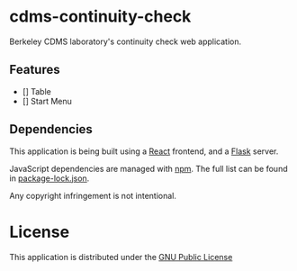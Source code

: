 # cdms-continuity-check
Berkeley CDMS laboratory's continuity check web application.

## Features
- []  Table
- []  Start Menu

## Dependencies
This  application is being built using a [React](https://reactjs.org) frontend, and a [Flask](http://flask.pocoo.org) server.

JavaScript dependencies are managed with [npm](https://npmjs.com). The full list can be found in [package-lock.json](./web_app/static/package_lock.json). 

Any copyright infringement is not intentional. 


# License

This application is distributed under the [GNU Public License](./LICENSE.md)
